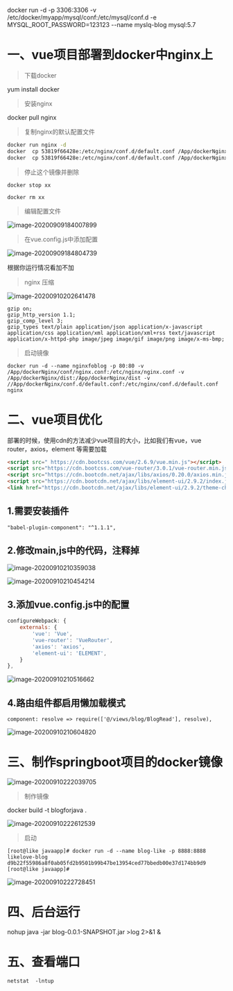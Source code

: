 docker run -d -p 3306:3306 -v /etc/docker/myapp/mysql/conf:/etc/mysql/conf.d -e MYSQL_ROOT_PASSWORD=123123 --name myslq-blog mysql:5.7



# 一、vue项目部署到docker中nginx上

>   下载docker 

yum install docker



>   安装nginx

docker pull nginx



>   复制nginx的默认配置文件

~~~bash
docker run nginx -d 
docker  cp 53819f66428e:/etc/nginx/conf.d/default.conf /App/dockerNginx/conf/
docker  cp 53819f66428e:/etc/nginx/conf.d/default.conf /App/dockerNginx/conf.d/
~~~



>   停止这个镜像并删除

~~~
docker stop xx

docker rm xx
~~~



>   编辑配置文件

![image-20200909184007899](https://gitee.com/likeloveC/picture_bed/raw/master/img/8.26/20200909184007.png)



>   在vue.config.js中添加配置

![image-20200909184804739](https://gitee.com/likeloveC/picture_bed/raw/master/img/8.26/20200909184804.png)

根据你运行情况看加不加



>   nginx 压缩

![image-20200910202641478](https://gitee.com/likeloveC/picture_bed/raw/master/img/8.26/20200910202648.png)

~~~
gzip on;
gzip_http_version 1.1;
gzip_comp_level 3;
gzip_types text/plain application/json application/x-javascript application/css application/xml application/xml+rss text/javascript application/x-httpd-php image/jpeg image/gif image/png image/x-ms-bmp;
~~~



>   启动镜像

~~~
docker run -d --name nginxfoblog -p 80:80 -v /App/dockerNginx/conf/nginx.conf:/etc/nginx/nginx.conf -v /App/dockerNginx/dist:/App/dockerNginx/dist -v //App/dockerNginx/conf.d/default.conf:/etc/nginx/conf.d/default.conf nginx
~~~





# 二、vue项目优化

部署的时候，使用cdn的方法减少vue项目的大小，比如我们有vue，vue router，axios，element 等需要加载

```html
<script src=" https://cdn.bootcss.com/vue/2.6.9/vue.min.js"></script>
<script src="https://cdn.bootcss.com/vue-router/3.0.1/vue-router.min.js"></script>
<script src="https://cdn.bootcdn.net/ajax/libs/axios/0.20.0/axios.min.js"></script>
<script src="https://cdn.bootcdn.net/ajax/libs/element-ui/2.9.2/index.js"></script>
<link href="https://cdn.bootcdn.net/ajax/libs/element-ui/2.9.2/theme-chalk/index.css" rel="stylesheet">
```

## 1.需要安装插件

```
"babel-plugin-component": "^1.1.1",
```



## 2.修改main,js中的代码，注释掉

![image-20200910210359038](https://gitee.com/likeloveC/picture_bed/raw/master/img/8.26/20200910210359.png)

![image-20200910210454214](https://gitee.com/likeloveC/picture_bed/raw/master/img/8.26/20200910210454.png)



## 3.添加vue.config.js中的配置

```js
configureWebpack: {
    externals: {
        'vue': 'Vue',
        'vue-router': 'VueRouter',
        'axios': 'axios',
        'element-ui': 'ELEMENT',
    }
},
```

![image-20200910210516662](https://gitee.com/likeloveC/picture_bed/raw/master/img/8.26/20200910210516.png)



## 4.路由组件都启用懒加载模式

```
component: resolve => require(['@/views/blog/BlogRead'], resolve),
```

![image-20200910210604820](https://gitee.com/likeloveC/picture_bed/raw/master/img/8.26/20200910210604.png)





# 三、制作springboot项目的docker镜像

![image-20200910222039705](https://gitee.com/likeloveC/picture_bed/raw/master/img/8.26/20200910222039.png)



>   制作镜像

docker build -t blogforjava .

![image-20200910222612539](https://gitee.com/likeloveC/picture_bed/raw/master/img/8.26/20200910222612.png)



>   启动

~~~
[root@like javaapp]# docker run -d --name blog-like -p 8888:8888 likelove-blog 
d9b22f55986a8f0ab05fd2b9501b99b47be13954ced77bbedb00e37d174bb9d9
[root@like javaapp]# 
~~~



![image-20200910222728451](https://gitee.com/likeloveC/picture_bed/raw/master/img/8.26/20200910222728.png)



# 四、后台运行 

nohup java -jar blog-0.0.1-SNAPSHOT.jar  >log 2>&1 &







# 五、查看端口

```
netstat  -lntup 
```